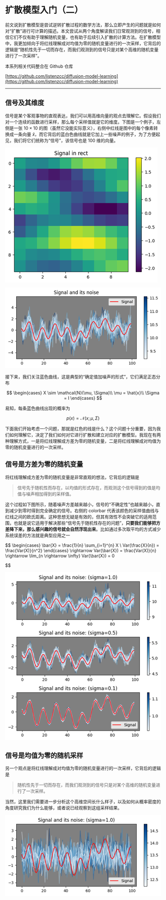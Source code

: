 # 扩散模型入门（二）

前文说到扩散模型是尝试逆转扩散过程的数学方法，那么立即产生的问题就是如何对“扩散”进行可计算的描述。本文尝试从两个角度解读我们日常观测到的信号，相信它们不仅有助于理解随机变量，也有助于后续引入扩散的计算方法。在扩散模型中，我更加倾向于将红线理解成对均值为零的随机变量进行的一次采样，它背后的逻辑是“随机性先于一切而存在，而我们观测到的信号只是对某个高维的随机变量进行了一次采样”。

本系列相关代码整合在 Github 仓库

[https://github.com/listenzcc/diffusion-model-learning](https://github.com/listenzcc/diffusion-model-learning)

---

## 信号及其维度

信号是某个客观事物的直观表达，我们可以用高维向量的观点去理解它。假设我们对一个连续的函数进行采样，那么每个采样值就是它的维度。下图是一个例子，左侧是一张 $10 \times 10$ 的图（虽然它没能实际意义），右侧中红线是图中的每个像素转换成一条向量 $\hat{x}$，而它背后的蓝白色曲线就是它加上一些噪声的例子，为了方便起见，我们将它们统称为“信号”，该信号也是 $100$ 维的向量。

![Untitled](%E6%89%A9%E6%95%A3%E6%A8%A1%E5%9E%8B%E5%85%A5%E9%97%A8%EF%BC%88%E4%BA%8C%EF%BC%89%2029284216d2864644b67c667a8e16451c/Untitled.png)

![Untitled](%E6%89%A9%E6%95%A3%E6%A8%A1%E5%9E%8B%E5%85%A5%E9%97%A8%EF%BC%88%E4%BA%8C%EF%BC%89%2029284216d2864644b67c667a8e16451c/Untitled%201.png)

接下来，我们关注蓝色曲线，这是典型的“确定值加噪声的形式”，它们满足正态分布

$$
\begin{cases}
X \sim \mathcal{N}(\mu, \Sigma)\\
\mu = \hat{x}\\
\Sigma = I
\end{cases}
$$

易知，每条蓝色曲线出现的概率为

$$
p(x) = \mathcal{N}(x; \mu, \Sigma)
$$

下面我们开始考虑一个问题，那就是红色的线是什么？这个问题十分重要，因为我们如何理解它，决定了我们如何对它进行扩散和建立对应的扩散模型。我现在有两种理解方式，一是将红线理解成方差为零的随机变量，二是将红线理解成对均值为零的随机变量进行的一次采样。

## 信号是方差为零的随机变量

将红线理解成方差为零的随机变量是非常直观的想法，它背后的逻辑是

> 信号先于随机性而存在，以均值的形式存在，而观测这个信号得到的值是均值与噪声相加得到的采样值。
> 

这个过程如下图所示，随着噪声方差越来越小，信号的“不确定性”也越来越小，直到减少到零时得到完全确定的信号。右侧的 colorbar 代表该颜色的采样值曲线与红线之间的欧氏距离。这种思想无疑是有效的，但其有效性不会突破它的适用范围，也就是说它适用于解决那些“信号先于随机性存在的问题”，**只要我们能够把方差降下来，那么感兴趣的信号就会自然浮现出来**。比如通过多次取平均的方式减少系统误差的方法就是典型应用之一

$$
\begin{cases}
\bar{X} = \frac{1}{n} \sum_{i=1}^{n} X \\
Var(\frac{X}{n}) = \frac{Var(X)}{n^2}
\end{cases}
\rightarrow
Var(\bar{X}) = \frac{Var(X)}{n}
\rightarrow
\lim_{n \rightarrow \infty} Var(\bar{X}) = 0

$$

![Untitled](%E6%89%A9%E6%95%A3%E6%A8%A1%E5%9E%8B%E5%85%A5%E9%97%A8%EF%BC%88%E4%BA%8C%EF%BC%89%2029284216d2864644b67c667a8e16451c/Untitled%202.png)

## 信号是均值为零的随机采样

另一个观点是将红线理解成对均值为零的随机变量进行的一次采样，它背后的逻辑是

> 随机性先于一切而存在，而我们观测到的信号只是对某个高维的随机变量进行了一次采样。
> 

当然，这里我们需要进一步分析这个高维空间长什么样子，以及如何从概率密度的角度研究我们为什么能够，或者说已经观察到这组采样结果。

![Untitled](%E6%89%A9%E6%95%A3%E6%A8%A1%E5%9E%8B%E5%85%A5%E9%97%A8%EF%BC%88%E4%BA%8C%EF%BC%89%2029284216d2864644b67c667a8e16451c/Untitled%203.png)